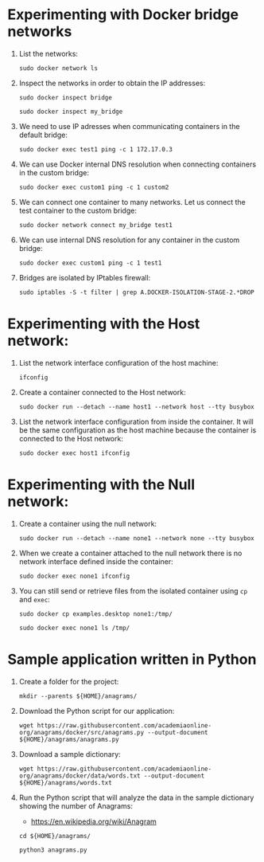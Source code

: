 # Experimenting with Docker bridge networks
1. List the networks:

    ```
    sudo docker network ls
    ```
2. Inspect the networks in order to obtain the IP addresses:

    ```
    sudo docker inspect bridge
    
    sudo docker inspect my_bridge
    ```
1. We need to use IP adresses when communicating containers in the default bridge:

    ```
    sudo docker exec test1 ping -c 1 172.17.0.3
    ```
1. We can use Docker internal DNS resolution when connecting containers in the custom bridge:

    ```
    sudo docker exec custom1 ping -c 1 custom2
    ```
1. We can connect one container to many networks. Let us connect the test container to the custom bridge:

    ```
    sudo docker network connect my_bridge test1
    ```
1. We can use internal DNS resolution for any container in the custom bridge:

    ```
    sudo docker exec custom1 ping -c 1 test1
    ```
1. Bridges are isolated by IPtables firewall:

    ```
    sudo iptables -S -t filter | grep A.DOCKER-ISOLATION-STAGE-2.*DROP
    ```
# Experimenting with the Host network:
1. List the network interface configuration of the host machine:

    ```
    ifconfig
    ```
3. Create a container connected to the Host network:

    ```
    sudo docker run --detach --name host1 --network host --tty busybox
    ```
1. List the network interface configuration from inside the container. It will be the same configuration as the host machine because the container is connected to the Host network:

    ```
    sudo docker exec host1 ifconfig
    ```
# Experimenting with the Null network:
1. Create a container using the null network:

    ```
    sudo docker run --detach --name none1 --network none --tty busybox
    ```
1. When we create a container attached to the null network there is no network interface defined inside the container:

    ```
    sudo docker exec none1 ifconfig
    ```
1. You can still send or retrieve files from the isolated container using `cp` and `exec`:

    ```
    sudo docker cp examples.desktop none1:/tmp/
    
    sudo docker exec none1 ls /tmp/
    ```
# Sample application written in Python
1. Create a folder for the project:

    ```
    mkdir --parents ${HOME}/anagrams/
    ```
1. Download the Python script for our application:

    ```   
    wget https://raw.githubusercontent.com/academiaonline-org/anagrams/docker/src/anagrams.py --output-document ${HOME}/anagrams/anagrams.py
    ```
3. Download a sample dictionary:

    ```
    wget https://raw.githubusercontent.com/academiaonline-org/anagrams/docker/data/words.txt --output-document ${HOME}/anagrams/words.txt
    ```
1. Run the Python script that will analyze the data in the sample dictionary showing the number of Anagrams:

    * https://en.wikipedia.org/wiki/Anagram

    ```
    cd ${HOME}/anagrams/
    
    python3 anagrams.py
    ```
